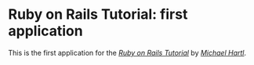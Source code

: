# Ruby on Rails Tutorial: first application

This is the first application for the [*Ruby on Rails Tutorial*](http://railstutorial.org/) by [*Michael Hartl*](http://michaelhartl.com/).